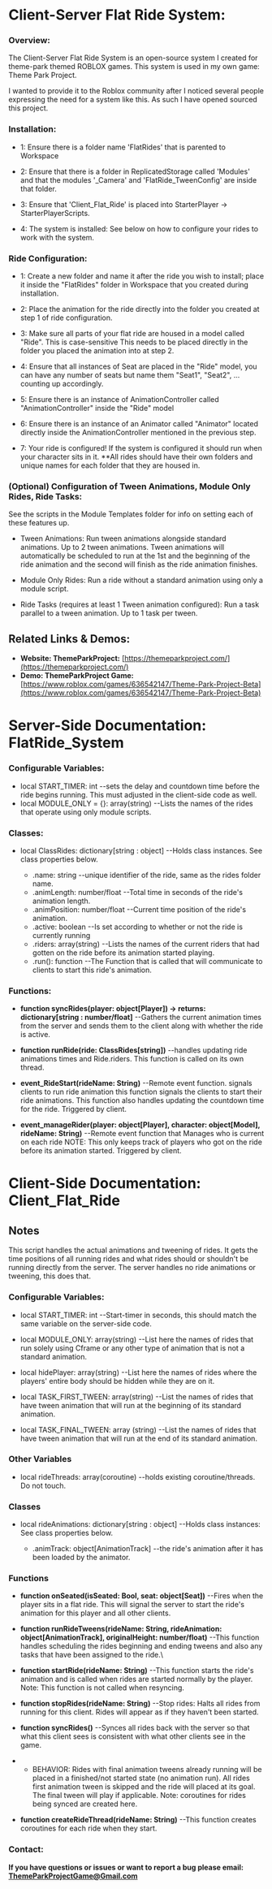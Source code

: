 # Client-Server Flat Ride System:
### Overview:
The Client-Server Flat Ride System is an open-source system I created for theme-park themed ROBLOX games.
This system is used in my own game: Theme Park Project.

I wanted to provide it to the Roblox community after I noticed several people expressing the need for a system like this. 
As such I have opened sourced this project.

### Installation:
+ 1: Ensure there is a folder name 'FlatRides' that is parented to Workspace
+ 2: Ensure that there is a folder in ReplicatedStorage called 'Modules' and that the modules '_Camera' and 'FlatRide_TweenConfig' are inside that folder.
+ 3: Ensure that 'Client_Flat_Ride' is placed into StarterPlayer -> StarterPlayerScripts.

+ 4: The system is installed: See below on how to configure your rides to work with the system.

### Ride Configuration:
+ 1: Create a new folder and name it after the ride you wish to install; place it inside the "FlatRides" folder in Workspace that you created during installation.
+ 2: Place the animation for the ride directly into the folder you created at step 1 of ride configuration.
+ 3: Make sure all parts of your flat ride are housed in a model called "Ride". This is case-sensitive This needs to be placed directly in the folder you placed the animation into at step 2.
+ 4: Ensure that all instances of Seat are placed in the "Ride" model, you can have any number of seats but name them "Seat1", "Seat2", ... counting up accordingly.
+ 5: Ensure there is an instance of AnimationController called "AnimationController" inside the "Ride" model
+ 6: Ensure there is an instance of an Animator called "Animator" located directly inside the AnimationController mentioned in the previous step.

+ 7: Your ride is configured! If the system is configured it should run when your character sits in it.
**All rides should have their own folders and unique names for each folder that they are housed in.

### (Optional) Configuration of Tween Animations, Module Only Rides, Ride Tasks:
See the scripts in the Module Templates folder for info on setting each of these features up.
+ Tween Animations: Run tween animations alongside standard animations. Up to 2 tween animations. Tween animations will automatically be scheduled to run at the 1st and the beginning of the ride animation and the second will finish as the ride animation finishes.

+ Module Only Rides: Run a ride without a standard animation using only a module script.

+ Ride Tasks (requires at least 1 Tween animation configured): Run a task parallel to a tween animation. Up to 1 task per tween.

## Related Links & Demos:
+ **Website: ThemeParkProject:** [https://themeparkproject.com/](https://themeparkproject.com/)
+ **Demo: ThemeParkProject Game:** [https://www.roblox.com/games/636542147/Theme-Park-Project-Beta](https://www.roblox.com/games/636542147/Theme-Park-Project-Beta)


# Server-Side Documentation: FlatRide_System
### Configurable Variables:
+ local START_TIMER: int  --sets the delay and countdown time before the ride begins running. This must adjusted in the client-side code as well.
+ local MODULE_ONLY = {}: array(string) --Lists the names of the rides that operate using only module scripts.

### Classes:
+ local ClassRides: dictionary[string : object] --Holds class instances. See class properties below.
  
  + .name: string --unique identifier of the ride, same as the rides folder name.
  + .animLength: number/float --Total time in seconds of the ride's animation length.
  + .animPosition: number/float --Current time position of the ride's animation.
  + .active: boolean --Is set according to whether or not the ride is currently running
  + .riders: array(string) --Lists the names of the current riders that had gotten on the ride before its animation started playing.
  + .run(): function --The Function that is called that will communicate to clients to start this ride's animation.

### Functions:
+ **function syncRides(player: object[Player]) -> returns: dictionary[string : number/float]** --Gathers the current animation times from the server and sends them to the client along with whether the ride is active.
  
  
+ **function runRide(ride: ClassRides[string])** --handles updating ride animations times and Ride.riders. This function is called on its own thread.
  
+ **event_RideStart(rideName: String)** --Remote event function. signals clients to run ride animation this function signals the clients to start their ride animations. This function also handles updating the countdown time for the ride. Triggered by client.
  
+ **event_manageRider(player: object[Player], character: object[Model], rideName: String)** --Remote event function that Manages who is current on each ride NOTE: This only keeps track of players who got on the ride before its animation started. Triggered by client.

# Client-Side Documentation: Client_Flat_Ride
## Notes
This script handles the actual animations and tweening of rides. 
It gets the time positions of all running rides and what rides should or shouldn't be running 
directly from the server. The server handles no ride animations or tweening, this does that.

### Configurable Variables:
+ local START_TIMER: int --Start-timer in seconds, this should match the same variable on the server-side code.
  
+ local MODULE_ONLY: array(string) --List here the names of rides that run solely using Cframe or any other type of animation that is not a standard animation.
  
+ local hidePlayer: array(string) --List here the names of rides where the players' entire body should be hidden while they are on it.
  
+ local TASK_FIRST_TWEEN: array(string) --List the names of rides that have tween animation that will run at the beginning of its standard animation.
  
+ local TASK_FINAL_TWEEN: array (string) --List the names of rides that have tween animation that will run at the end of its standard animation.

### Other Variables
+ local rideThreads: array(coroutine) --holds existing coroutine/threads. Do not touch.

### Classes
+ local rideAnimations: dictionary[string : object] --Holds class instances: See class properties below.
  
  + .animTrack: object[AnimationTrack] --the ride's animation after it has been loaded by the animator.

### Functions
+ **function onSeated(isSeated: Bool, seat: object[Seat])** --Fires when the player sits in a flat ride. This will signal the server to start the ride's animation for this player and all other clients.
  
+ **function runRideTweens(rideName: String, rideAnimation: object[AnimationTrack], originalHeight: number/float)** --This function handles scheduling the rides beginning and ending tweens and also any tasks that have been assigned to the ride.\
  
+ **function startRide(rideName: String)** --This function starts the ride's animation and is called when rides are started normally by the player. Note: This function is not called when resyncing.
  
+ **function stopRides(rideName: String)** --Stop rides: Halts all rides from running for this client. Rides will appear as if they haven't been started.

+  **function syncRides()** --Synces all rides back with the server so that what this client sees is consistent with what other clients see in the game.
  + + BEHAVIOR: Rides with final animation tweens already running will be placed in a finished/not started state (no animation run). All rides first animation tween is skipped and the ride will placed at its goal. The final tween will play if applicable. Note: coroutines for rides being synced are created here.

+  **function createRideThread(rideName: String)** --This function creates coroutines for each ride when they start.

### Contact:
**If you have questions or issues or want to report a bug please email: ThemeParkProjectGame@Gmail.com**
